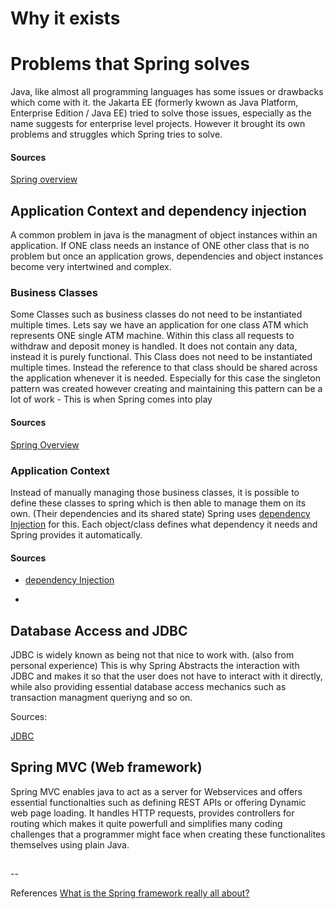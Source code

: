 # Why it exists


# Problems that Spring solves

Java, like almost all programming languages has some issues or drawbacks which come with it. the Jakarta EE (formerly kwown as Java Platform, Enterprise Edition / Java EE) tried to solve those issues, especially as the name suggests for enterprise level projects. However it brought its own problems and struggles which Spring tries to solve.

#### Sources

[Spring overview](https://docs.spring.io/spring-framework/reference/overview.html)

## Application Context and dependency injection

A common problem in java is the managment of object instances within an application. If ONE class needs an instance of ONE other class that is no problem but once an application grows, dependencies and object instances become very intertwined and complex.

### Business Classes

Some Classes such as business classes do not need to be instantiated multiple times. Lets say we have an application for one class ATM which represents ONE single ATM machine. Within this class all requests to withdraw and deposit money is handled. It does not contain any data, instead it is purely functional. This Class does not need to be instantiated multiple times. Instead the reference to that class should be shared across the application whenever it is needed. Especially for this case the singleton pattern was created however creating and maintaining this pattern can be a lot of work - This is when Spring comes into play

#### Sources

[Spring Overview](https://docs.spring.io/spring-framework/reference/overview.html)

### Application Context

Instead of manually managing those business classes, it is possible to define these classes to spring which is then able to manage them on its own. (Their dependencies and its shared state) Spring uses [dependency Injection](https://en.wikipedia.org/wiki/Dependency_injection) for this. Each object/class defines what dependency it needs and Spring provides it automatically.

#### Sources

- [dependency Injection](https://en.wikipedia.org/wiki/Dependency_injection)

-

## Database Access and JDBC

JDBC is widely known as being not that nice to work with. (also from personal experience) This is why Spring Abstracts the interaction with JDBC and makes it so that the user does not have to interact with it directly, while also providing essential database access mechanics such as transaction managment queriyng and so on.

Sources:

[JDBC](https://www.geeksforgeeks.org/java/introduction-to-jdbc/)

## Spring MVC (Web framework)

Spring MVC enables java to act as a server for Webservices and offers essential functionalties such as defining REST APIs or offering Dynamic web page loading. It handles HTTP requests, provides controllers for routing which makes it quite powerfull and simplifies many coding challenges that a programmer might face when creating these functionalites themselves using plain Java.


## 


--

References
[What is the Spring framework really all about?](https://www.youtube.com/watch?v=gq4S-ovWVlM)